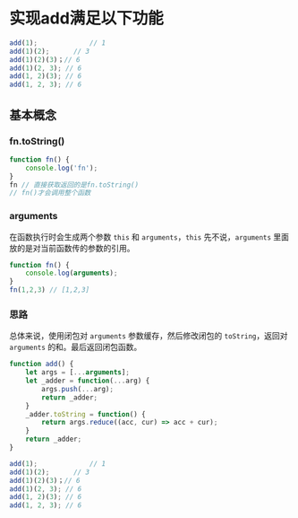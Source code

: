 # 实现add满足以下功能
```js
add(1); 			// 1
add(1)(2);  	// 3
add(1)(2)(3)；// 6
add(1)(2, 3); // 6
add(1, 2)(3); // 6
add(1, 2, 3); // 6
```

## 基本概念
### fn.toString()
```js
function fn() {
    console.log('fn');
}
fn // 直接获取返回的是fn.toString()
// fn()才会调用整个函数
```
### arguments
在函数执行时会生成两个参数 `this` 和 `arguments`，`this` 先不说，`arguments` 里面放的是对当前函数传的参数的引用。
```js
function fn() {
    console.log(arguments);
}
fn(1,2,3) // [1,2,3]
```

### 思路
总体来说，使用闭包对 `arguments` 参数缓存，然后修改闭包的 `toString`，返回对 `arguments` 的和。最后返回闭包函数。
```js
function add() {
    let args = [...arguments];
    let _adder = function(...arg) {
        args.push(...arg);
        return _adder;
    }
    _adder.toString = function() {
        return args.reduce((acc, cur) => acc + cur);
    }
    return _adder;
}
```
```js
add(1); 			// 1
add(1)(2);  	// 3
add(1)(2)(3)；// 6
add(1)(2, 3); // 6
add(1, 2)(3); // 6
add(1, 2, 3); // 6
```